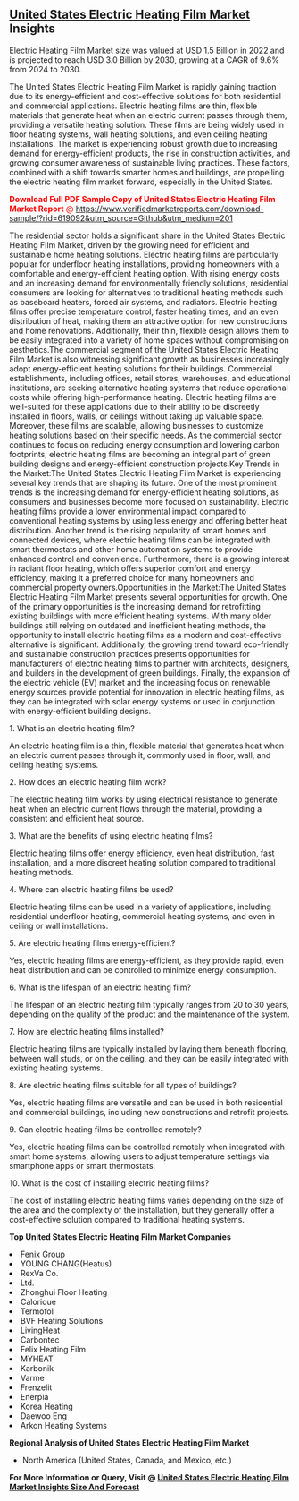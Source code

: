 <h2><a href="https://www.verifiedmarketreports.com/download-sample/?rid=619092&amp;utm_source=Github&amp;utm_medium=201" target="_blank">United States Electric Heating Film Market</a> Insights</h2><p>Electric Heating Film Market size was valued at USD 1.5 Billion in 2022 and is projected to reach USD 3.0 Billion by 2030, growing at a CAGR of 9.6% from 2024 to 2030.</p><p><p>The United States Electric Heating Film Market is rapidly gaining traction due to its energy-efficient and cost-effective solutions for both residential and commercial applications. Electric heating films are thin, flexible materials that generate heat when an electric current passes through them, providing a versatile heating solution. These films are being widely used in floor heating systems, wall heating solutions, and even ceiling heating installations. The market is experiencing robust growth due to increasing demand for energy-efficient products, the rise in construction activities, and growing consumer awareness of sustainable living practices. These factors, combined with a shift towards smarter homes and buildings, are propelling the electric heating film market forward, especially in the United States. <p><span class=""><span style="color: #ff0000;"><strong>Download Full PDF Sample Copy of United States Electric Heating Film Market Report</strong> @ </span><a href="https://www.verifiedmarketreports.com/download-sample/?rid=619092&amp;utm_source=Github&amp;utm_medium=201" target="_blank">https://www.verifiedmarketreports.com/download-sample/?rid=619092&amp;utm_source=Github&amp;utm_medium=201</a></span></p>The residential sector holds a significant share in the United States Electric Heating Film Market, driven by the growing need for efficient and sustainable home heating solutions. Electric heating films are particularly popular for underfloor heating installations, providing homeowners with a comfortable and energy-efficient heating option. With rising energy costs and an increasing demand for environmentally friendly solutions, residential consumers are looking for alternatives to traditional heating methods such as baseboard heaters, forced air systems, and radiators. Electric heating films offer precise temperature control, faster heating times, and an even distribution of heat, making them an attractive option for new constructions and home renovations. Additionally, their thin, flexible design allows them to be easily integrated into a variety of home spaces without compromising on aesthetics.The commercial segment of the United States Electric Heating Film Market is also witnessing significant growth as businesses increasingly adopt energy-efficient heating solutions for their buildings. Commercial establishments, including offices, retail stores, warehouses, and educational institutions, are seeking alternative heating systems that reduce operational costs while offering high-performance heating. Electric heating films are well-suited for these applications due to their ability to be discreetly installed in floors, walls, or ceilings without taking up valuable space. Moreover, these films are scalable, allowing businesses to customize heating solutions based on their specific needs. As the commercial sector continues to focus on reducing energy consumption and lowering carbon footprints, electric heating films are becoming an integral part of green building designs and energy-efficient construction projects.Key Trends in the Market:The United States Electric Heating Film Market is experiencing several key trends that are shaping its future. One of the most prominent trends is the increasing demand for energy-efficient heating solutions, as consumers and businesses become more focused on sustainability. Electric heating films provide a lower environmental impact compared to conventional heating systems by using less energy and offering better heat distribution. Another trend is the rising popularity of smart homes and connected devices, where electric heating films can be integrated with smart thermostats and other home automation systems to provide enhanced control and convenience. Furthermore, there is a growing interest in radiant floor heating, which offers superior comfort and energy efficiency, making it a preferred choice for many homeowners and commercial property owners.Opportunities in the Market:The United States Electric Heating Film Market presents several opportunities for growth. One of the primary opportunities is the increasing demand for retrofitting existing buildings with more efficient heating systems. With many older buildings still relying on outdated and inefficient heating methods, the opportunity to install electric heating films as a modern and cost-effective alternative is significant. Additionally, the growing trend toward eco-friendly and sustainable construction practices presents opportunities for manufacturers of electric heating films to partner with architects, designers, and builders in the development of green buildings. Finally, the expansion of the electric vehicle (EV) market and the increasing focus on renewable energy sources provide potential for innovation in electric heating films, as they can be integrated with solar energy systems or used in conjunction with energy-efficient building designs.<p>1. What is an electric heating film?</p><p>An electric heating film is a thin, flexible material that generates heat when an electric current passes through it, commonly used in floor, wall, and ceiling heating systems.</p><p>2. How does an electric heating film work?</p><p>The electric heating film works by using electrical resistance to generate heat when an electric current flows through the material, providing a consistent and efficient heat source.</p><p>3. What are the benefits of using electric heating films?</p><p>Electric heating films offer energy efficiency, even heat distribution, fast installation, and a more discreet heating solution compared to traditional heating methods.</p><p>4. Where can electric heating films be used?</p><p>Electric heating films can be used in a variety of applications, including residential underfloor heating, commercial heating systems, and even in ceiling or wall installations.</p><p>5. Are electric heating films energy-efficient?</p><p>Yes, electric heating films are energy-efficient, as they provide rapid, even heat distribution and can be controlled to minimize energy consumption.</p><p>6. What is the lifespan of an electric heating film?</p><p>The lifespan of an electric heating film typically ranges from 20 to 30 years, depending on the quality of the product and the maintenance of the system.</p><p>7. How are electric heating films installed?</p><p>Electric heating films are typically installed by laying them beneath flooring, between wall studs, or on the ceiling, and they can be easily integrated with existing heating systems.</p><p>8. Are electric heating films suitable for all types of buildings?</p><p>Yes, electric heating films are versatile and can be used in both residential and commercial buildings, including new constructions and retrofit projects.</p><p>9. Can electric heating films be controlled remotely?</p><p>Yes, electric heating films can be controlled remotely when integrated with smart home systems, allowing users to adjust temperature settings via smartphone apps or smart thermostats.</p><p>10. What is the cost of installing electric heating films?</p><p>The cost of installing electric heating films varies depending on the size of the area and the complexity of the installation, but they generally offer a cost-effective solution compared to traditional heating systems.</p></p><p><strong>Top United States Electric Heating Film Market Companies</strong></p><div data-test-id=""><p><li>Fenix Group</li><li> YOUNG CHANG(Heatus)</li><li> RexVa Co.</li><li> Ltd.</li><li> Zhonghui Floor Heating</li><li> Calorique</li><li> Termofol</li><li> BVF Heating Solutions</li><li> LivingHeat</li><li> Carbontec</li><li> Felix Heating Film</li><li> MYHEAT</li><li> Karbonik</li><li> Varme</li><li> Frenzelit</li><li> Enerpia</li><li> Korea Heating</li><li> Daewoo Eng</li><li> Arkon Heating Systems</li></p><div><strong>Regional Analysis of&nbsp;United States Electric Heating Film Market</strong></div><ul><li dir="ltr"><p dir="ltr">North America&nbsp;(United States, Canada, and Mexico, etc.)</p></li></ul><p><strong>For More Information or Query, Visit @&nbsp;</strong><strong><a href="https://www.verifiedmarketreports.com/product/electric-heating-film-market/?utm_source=Github&amp;utm_medium=201" target="_blank">United States Electric Heating Film Market Insights Size And Forecast</a></strong></p></div>
